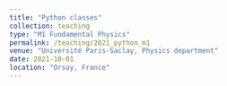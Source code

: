 ```yaml
---
title: "Python classes"
collection: teaching
type: "M1 Fundamental Physics"
permalink: /teaching/2021_python_m1
venue: "Université Paris-Saclay, Physics department"
date: 2021-10-01
location: "Orsay, France"
---
```

